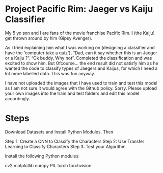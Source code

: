 # Project Pacific Rim: Jaeger vs Kaiju Classifier

My 5 yo son and I are fans of the movie franchise Pacific Rim. I (the Kaiju) get thrown around by him (Gipsy Avenger). 

As I tried explaining him what I was working on (designing a classifier and have the 'computer take a quiz'), “Dad, can it say whether this is an Jaeger or a Kaiju ?”.   “Ok buddy, Why not”. Completed the classification and was excited to show him. But Ofcourse… the end result did not satisfy him as he wanted the code to classify types of Jaegers and Kaijus, for which I need a lot more labelled data.  This was fun anyway.

I have not uploaded the images that I have used to train and test this model as I am not sure it would agree with the Github policy. Sorry. Please upload your own images into the train and test folders and edit this model accordingly.
 
# Steps
Download Datasets and Install Python Modules. Then

Step 1: Create a CNN to Classify the Characters
Step 2: Use Transfer Learning to Classify Characters
Step 3: Test your Algorithm

Install the following Python modules:

cv2
matplotlib
numpy
PIL
torch
torchvision
